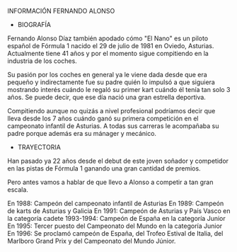 INFORMACIÓN FERNANDO ALONSO

- BIOGRAFÍA

Fernando Alonso Díaz también apodado cómo "El Nano" es un piloto español de Fórmula 1 nacido el  29 de julio de 1981 en Oviedo, Asturias. Actualmente tiene 41 años
y por el momento sigue compitiendo en la industria de los coches.

Su pasión por los coches en general ya le viene dada desde que era pequeño y indirectamente fue su padre quién lo impulsó a que siguiera mostrando interés
cuándo le regaló su primer kart cuándo él tenía tan solo 3 años. Se puede decir, que ese día nació una gran estrella deportiva.

Compitiendo aunque no quizás a nivel profesional podríamos decir que lleva desde los 7 años cuándo ganó su primera competición en el campeonato infantil de Asturias.
A todas sus carreras le acompañaba su padre porque además era su mánager y mecánico.

- TRAYECTORIA

Han pasado ya 22 años desde el debut de este joven soñador y competidor en las pistas de Fórmula 1 ganando una gran cantidad de premios.

Pero antes vamos a hablar de que llevo a Alonso a competir a tan gran escala.

En 1988: Campeón del campeonato infantil de Asturias
En 1989: Campeón de karts de Asturias y Galicia
En 1991: Campeón de Asturias y País Vasco en la categoría cadete
1993-1994: Campeón de España en la categoría Junior
En 1995: Tercer puesto del Campeonato del Mundo en la categoría Junior
En 1996: Se proclamó campeón de España, del Trofeo Estival de Italia, del Marlboro Grand Prix y del Campeonato del Mundo Júnior.
